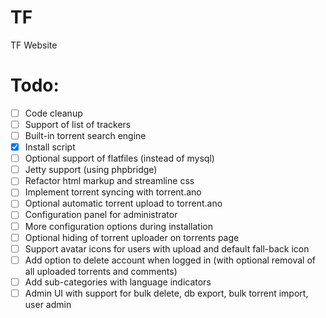 # TF
TF Website

# Todo:
- [ ] Code cleanup
- [ ] Support of list of trackers
- [ ] Built-in torrent search engine
- [x] Install script
- [ ] Optional support of flatfiles (instead of mysql)
- [ ] Jetty support (using phpbridge)
- [ ] Refactor html markup and streamline css
- [ ] Implement torrent syncing with torrent.ano
- [ ] Optional automatic torrent upload to torrent.ano
- [ ] Configuration panel for administrator
- [ ] More configuration options during installation
- [ ] Optional hiding of torrent uploader on torrents page
- [ ] Support avatar icons for users with upload and default fall-back icon
- [ ] Add option to delete account when logged in (with optional removal of all uploaded torrents and comments)
- [ ] Add sub-categories with language indicators
- [ ] Admin UI with support for bulk delete, db export, bulk torrent import, user admin
